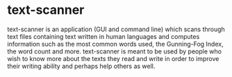 text-scanner
============

text-scanner is an application (GUI and command line)  which scans through text files containing text written in human languages and computes information such as the most common words used, the Gunning-Fog Index, the word count and more. text-scanner is meant to be used by people who wish to know more about the texts they read and write in order to improve their writing ability and perhaps help others as well.